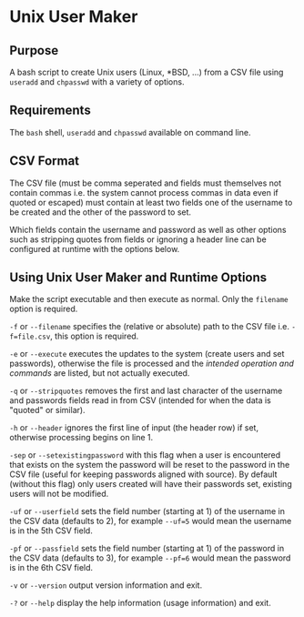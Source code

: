 # Unix User Maker

## Purpose
A bash script to create Unix users (Linux, *BSD, ...) from a CSV file using ```useradd``` and ```chpasswd``` with a variety of options.

## Requirements

The ```bash``` shell, ```useradd``` and ```chpasswd``` available on command line.

## CSV Format

The CSV file (must be comma seperated and fields must themselves not contain commas i.e. the system cannot process commas in data even if quoted or escaped) must contain at least two fields one of the username to be created and the other of the password to set.

Which fields contain the username and password as well as other options such as stripping quotes from fields or ignoring a header line can be configured at runtime with the options below.

## Using Unix User Maker and Runtime Options

Make the script executable and then execute as normal. Only the ```filename``` option is required.

```-f``` or ```--filename``` specifies the (relative or absolute) path to the CSV file i.e. ```-f=file.csv```, this option is required.

```-e``` or ```--execute``` executes the updates to the system (create users and set passwords), otherwise the file is processed and the _intended operation and commands_ are listed, but not actually executed.

```-q``` or ```--stripquotes``` removes the first and last character of the username and passwords fields read in from CSV (intended for when the data is "quoted" or similar).

```-h``` or ```--header``` ignores the first line of input (the header row) if set, otherwise processing begins on line 1.

```-sep``` or ```--setexistingpassword``` with this flag when a user is encountered that exists on the system the password will be reset to the password in the CSV file (useful for keeping passwords aligned with source). By default (without this flag) only users created will have their passwords set, existing users will not be modified.

```-uf``` or ```--userfield``` sets the field number (starting at 1) of the username in the CSV data (defaults to 2), for example ```--uf=5``` would mean the username is in the 5th CSV field.

```-pf``` or ```--passfield``` sets the field number (starting at 1) of the password in the CSV data (defaults to 3), for example ```--pf=6``` would mean the password is in the 6th CSV field.

```-v``` or ```--version``` output version information and exit.

```-?``` or ```--help``` display the help information (usage information) and exit.
